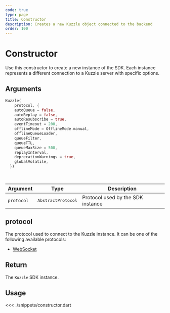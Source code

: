 ```yaml
---
code: true
type: page
title: Constructor 
description: Creates a new Kuzzle object connected to the backend
order: 100
---
```


# Constructor

Use this constructor to create a new instance of the SDK.
Each instance represents a different connection to a Kuzzle server with specific options.

## Arguments

```dart
Kuzzle(
    protocol, {
    autoQueue = false,
    autoReplay = false,
    autoResubscribe = true,
    eventTimeout = 200,
    offlineMode = OfflineMode.manual,
    offlineQueueLoader,
    queueFilter,
    queueTTL,
    queueMaxSize = 500,
    replayInterval,
    deprecationWarnings = true,
    globalVolatile,
  })
```

<br/>

| Argument   | Type                | Description                       |
| ---------- | ------------------- | --------------------------------- |
| `protocol` | <pre>AbstractProtocol</pre> | Protocol used by the SDK instance |

## protocol

The protocol used to connect to the Kuzzle instance.
It can be one of the following available protocols:

- [WebSocket](/sdk/dart/2/protocols/websocket)

## Return

The `Kuzzle` SDK instance.

## Usage

<<< ./snippets/constructor.dart
